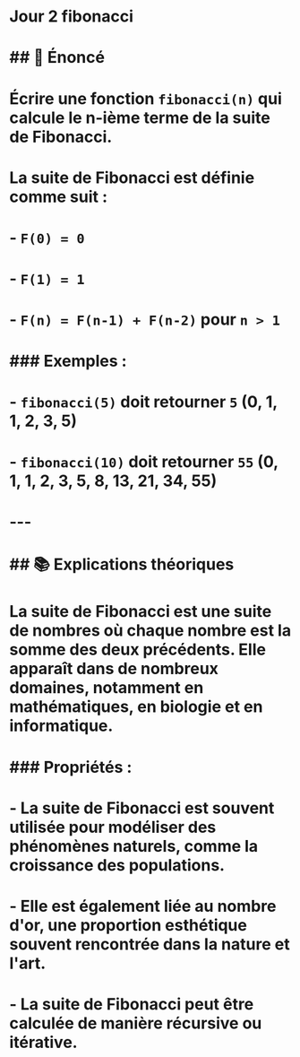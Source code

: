 # Jour 2 fibonacci
# ## 📜 Énoncé
#
# Écrire une fonction `fibonacci(n)` qui calcule le n-ième terme de la suite de Fibonacci.
#
# La suite de Fibonacci est définie comme suit :
# - `F(0) = 0`
# - `F(1) = 1`
# - `F(n) = F(n-1) + F(n-2)` pour `n > 1`
#
# ### Exemples :
#
# - `fibonacci(5)` doit retourner `5` (0, 1, 1, 2, 3, 5)
# - `fibonacci(10)` doit retourner `55` (0, 1, 1, 2, 3, 5, 8, 13, 21, 34, 55)
#
# ---
# ## 📚 Explications théoriques
#
# La suite de Fibonacci est une suite de nombres où chaque nombre est la somme des deux précédents. Elle apparaît dans de nombreux domaines, notamment en mathématiques, en biologie et en informatique.
#
# ### Propriétés :
#
# - La suite de Fibonacci est souvent utilisée pour modéliser des phénomènes naturels, comme la croissance des populations.
# - Elle est également liée au nombre d'or, une proportion esthétique souvent rencontrée dans la nature et l'art.
# - La suite de Fibonacci peut être calculée de manière récursive ou itérative.